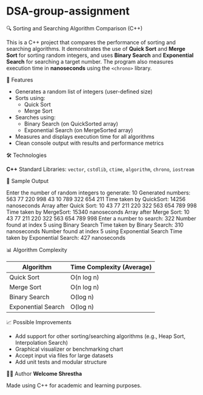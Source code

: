# DSA-group-assignment



🔍 Sorting and Searching Algorithm Comparison (C++)

This is a C++ project that compares the performance of sorting and searching algorithms. It demonstrates the use of **Quick Sort** and **Merge Sort** for sorting random integers, and uses **Binary Search** and **Exponential Search** for searching a target number. The program also measures execution time in **nanoseconds** using the `<chrono>` library.


🚀 Features

- Generates a random list of integers (user-defined size)
- Sorts using:
  - Quick Sort
  - Merge Sort
- Searches using:
  - Binary Search (on QuickSorted array)
  - Exponential Search (on MergeSorted array)
- Measures and displays execution time for all algorithms
- Clean console output with results and performance metrics


🛠 Technologies

**C++**
Standard Libraries: `vector`, `cstdlib`, `ctime`, `algorithm`, `chrono`, `iostream`



🧪 Sample Output

Enter the number of random integers to generate: 10
Generated numbers: 563 77 220 998 43 10 789 322 654 211
Time taken by QuickSort: 14256 nanoseconds
Array after Quick Sort: 10 43 77 211 220 322 563 654 789 998
Time taken by MergeSort: 15340 nanoseconds
Array after Merge Sort: 10 43 77 211 220 322 563 654 789 998
Enter a number to search: 322
Number found at index 5 using Binary Search
Time taken by Binary Search: 310 nanoseconds
Number found at index 5 using Exponential Search
Time taken by Exponential Search: 427 nanoseconds


📊 Algorithm Complexity

| Algorithm          | Time Complexity (Average) |
| ------------------ | ------------------------- |
| Quick Sort         | O(n log n)                |
| Merge Sort         | O(n log n)                |
| Binary Search      | O(log n)                  |
| Exponential Search | O(log n)                  |


📈 Possible Improvements

* Add support for other sorting/searching algorithms (e.g., Heap Sort, Interpolation Search)
* Graphical visualizer or benchmarking chart
* Accept input via files for large datasets
* Add unit tests and modular structure


👨‍💻 Author
**Welcome Shrestha**

Made using C++ for academic and learning purposes.

